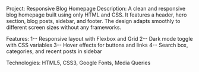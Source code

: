 Project: Responsive Blog Homepage
Description:
A clean and responsive blog homepage built using only HTML and CSS. It features a header, hero section, blog posts, sidebar, and footer. The design adapts smoothly to different screen sizes without any frameworks.

Features:
1-- Responsive layout with Flexbox and Grid
2-- Dark mode toggle with CSS variables
3-- Hover effects for buttons and links
4-- Search box, categories, and recent posts in sidebar

Technologies:
HTML5, CSS3, Google Fonts, Media Queries
